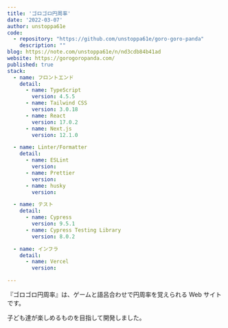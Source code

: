 ```yaml
---
title: 'ゴロゴロ円周率'
date: '2022-03-07'
author: unstoppa61e
code: 
  - repository: "https://github.com/unstoppa61e/goro-goro-panda"
    description: ""
blog: https://note.com/unstoppa61e/n/nd3cdb84b41ad
website: https://gorogoropanda.com/
published: true
stack:
  - name: フロントエンド
    detail: 
      - name: TypeScript
        version: 4.5.5
      - name: Tailwind CSS
        version: 3.0.18
      - name: React
        version: 17.0.2 
      - name: Next.js
        version: 12.1.0

  - name: Linter/Formatter
    detail:
      - name: ESLint
        version: 
      - name: Prettier
        version:
      - name: husky
        version:

  - name: テスト
    detail:
      - name: Cypress
        version: 9.5.1
      - name: Cypress Testing Library
        version: 8.0.2

  - name: インフラ
    detail:
      - name: Vercel
        version: 

---
```


『ゴロゴロ円周率』は、ゲームと語呂合わせで円周率を覚えられる Web サイトです。

子ども達が楽しめるものを目指して開発しました。
